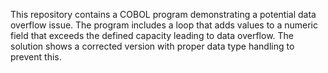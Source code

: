 This repository contains a COBOL program demonstrating a potential data overflow issue. The program includes a loop that adds values to a numeric field that exceeds the defined capacity leading to data overflow.  The solution shows a corrected version with proper data type handling to prevent this.